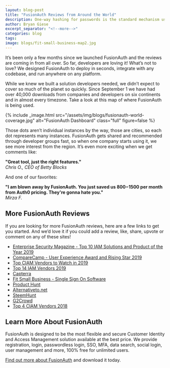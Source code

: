 ```yaml
---
layout: blog-post
title: "FusionAuth Reviews from Around the World"
description: One-way hashing for passwords is the standard mechanism used to protect your user's passwords. Let's take a look at how it works and some new ideas to improve it.
author: Bryan Giese
excerpt_separator: "<!--more-->"
categories: blog
tags:
image: blogs/fit-small-business-map2.jpg
---
```


It’s been only a few months since we launched FusionAuth and the reviews are coming in from all over. So far, developers are loving it! What’s not to love? We designed FusionAuth to deploy in seconds, integrate with any codebase, and run anywhere on any platform.
<!--more-->

While we knew we built a solution developers needed, we didn’t expect to cover so much of the planet so quickly. Since September 1 we have had over 40,000 downloads from companies and developers on six continents and in almost every timezone. Take a look at this map of where FusionAuth is being used.

{% include _image.html src="/assets/img/blogs/fusionauth-world-coverage.jpg" alt="FusionAuth Dashboard" class="full" figure=false %}


Those dots aren’t individual instances by the way, those are cities, so each dot represents many instances. FusionAuth gets shared and recommended through developer groups fast, so when one company starts using it, we see more interest from the region. It’s even more exciting when we get comments like:

**"Great tool, just the right features."**<br>
_Chris O., CEO of Betty Blocks_

And one of our favorites:

**"I am blown away by FusionAuth. You just saved us $800-$1500 per month from Auth0 pricing. They're gonna hate you."**<br>
_Mirza F._

## More FusionAuth Reviews
If you are looking for more FusionAuth reviews, here are a few links to get you started. And we’d love it if you could add a review, like, share, upvote or comment on any of these sites!

- [Enterprise Security Magazine - Top 10 IAM Solutions and Product of the Year 2019](https://identity-and-access-management-solutions.enterprisesecuritymag.com/vendors/fusionauth/2019)
- [CompareCamp - User Experience Award and Rising Star 2019](http://comparecamp.com/fusionauth-review-pricing-pros-cons-features/)
- [Top CIAM Vendors to Watch in 2019](https://solutionsreview.com/identity-management/solutions-review-presents-the-top-ciam-vendors-to-watch-in-2019/)
- [Top 14 IAM Vendors 2019](https://solutionsreview.com/identity-management/top-14-iam-vendors-to-watch-in-2019/)   
- [Capterra](https://www.capterra.com/p/182987/FusionAuth/)
- [Fit Small Business - Single Sign On Software](https://fitsmallbusiness.com/reviews/single-sign-on-software-reviews/)
- [Product Hunt](https://www.producthunt.com/posts/fusionauth)
- [Alternativeto.net](https://alternativeto.net/software/fusionauth/?license=opensource)
- [SteemHunt](https://steemhunt.com/@smyle/fusionauth-auth-built-for-devs-free-for-unlimited-users)
- [G2Crowd](https://www.g2crowd.com/products/fusionauth/reviews)
- [Top 4 CIAM Vendors 2018](https://solutionsreview.com/identity-management/top-4-ciam-vendors-watch-2018/)

## Learn More About FusionAuth

FusionAuth is designed to be the most flexible and secure Customer Identity and Access Management solution available at the best price. We provide registration, login, passwordless login, SSO, MFA, data search, social login, user management and more, 100% free for unlimited users.

[Find out more about FusionAuth](https://fusionauth.io/ "FusionAuth Home") and download it today.

